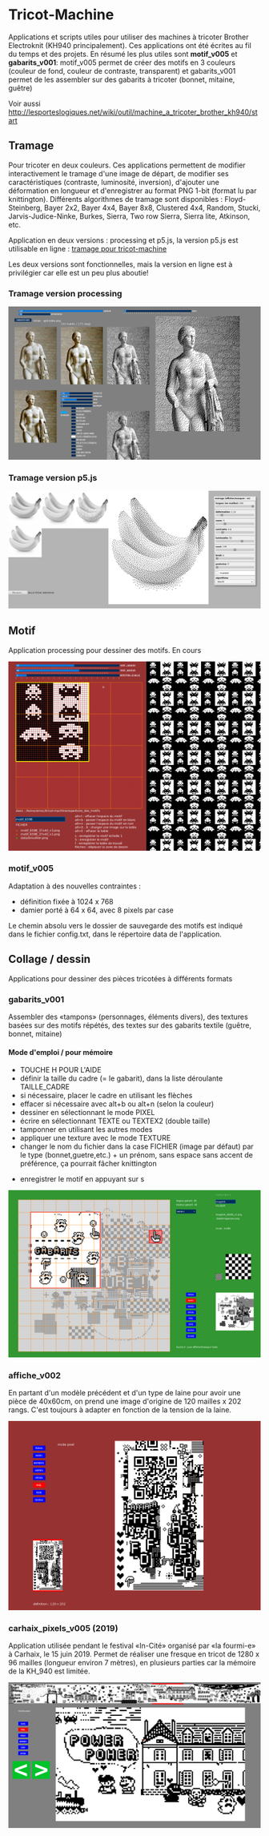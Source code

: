 # Tricot-Machine

Applications et scripts utiles pour utiliser des machines à tricoter Brother Electroknit (KH940 principalement). Ces applications ont été écrites au fil du temps et des projets. En résumé les plus utiles sont **motif_v005** et **gabarits_v001**: motif_v005 permet de créer des motifs en 3 couleurs (couleur de fond, couleur de contraste, transparent) et gabarits_v001 permet de les assembler sur des gabarits à tricoter (bonnet, mitaine, guêtre)



Voir aussi http://lesporteslogiques.net/wiki/outil/machine_a_tricoter_brother_kh940/start  

## Tramage

Pour tricoter en deux couleurs. Ces applications permettent de modifier interactivement le tramage d'une image de départ, de modifier ses caractéristiques (contraste, luminosité, inversion), d'ajouter une  déformation en longueur et d'enregistrer au format PNG 1-bit (format lu par knittington). Différents algorithmes de tramage sont disponibles : Floyd-Steinberg, Bayer 2x2, Bayer 4x4, Bayer 8x8, Clustered 4x4, Random, Stucki, Jarvis-Judice-Ninke, Burkes, Sierra, Two row Sierra, Sierra lite, Atkinson, etc.

Application en deux versions : processing et p5.js, la version p5.js est utilisable en ligne : [tramage pour tricot-machine](http://lesporteslogiques.net/tricot-machine/tramage/)

Les deux versions sont fonctionnelles, mais la version en ligne est à privilégier car elle est un peu plus aboutie!

### Tramage version processing

![Tramage pour tricot-machine, version processing](./assets/tramage_processing_20200529.png)

### Tramage version p5.js

![Tramage pour tricot-machine, version p5.js](./assets/tramage_p5js_20200529.png)

## Motif

Application processing pour dessiner des motifs. En cours

![screenshot de la version 0.0.5](./assets/motif_v005_screenshot.png)

### motif_v005

Adaptation à des nouvelles contraintes :
* définition fixée à 1024 x 768
* damier porté à 64 x 64, avec 8 pixels par case

Le chemin absolu vers le dossier de sauvegarde des motifs est indiqué dans le fichier config.txt, dans le répertoire data de l'application.

## Collage / dessin

Applications pour dessiner des pièces tricotées à différents formats

### gabarits_v001

Assembler des «tampons» (personnages, éléments divers), des textures basées sur des motifs répétés, des textes sur des gabarits textile (guêtre, bonnet, mitaine)

#### Mode d'emploi / pour mémoire

* TOUCHE H POUR L'AIDE
* définir la taille du cadre (= le gabarit), dans la liste déroulante TAILLE_CADRE
* si nécessaire, placer le cadre en utilisant les flèches
* effacer si nécessaire avec alt+b ou alt+n (selon la couleur)
* dessiner en sélectionnant le mode PIXEL
* écrire en sélectionnant TEXTE ou TEXTEX2 (double taille)
* tamponner en utilisant les autres modes
* appliquer une texture avec le mode TEXTURE
* changer le nom du fichier dans la case FICHIER (image par défaut) par le type (bonnet,guetre,etc.) + un prénom, sans espace sans accent de préférence, ça pourrait fâcher knittington
- enregistrer le motif en appuyant sur s

![screenshot de la version 0.0.1](./assets/gabarits_v001_screenshot.png)

### affiche_v002

En partant d'un modèle précédent et d'un type de laine pour avoir une pièce de 40x60cm, on prend une image d'origine de 120 mailles x 202 rangs. C'est toujours à adapter en fonction de la tension de la laine.

![screenshot affiche 0.0.2](./assets/affiche_v002_screenshot.png)

### carhaix_pixels_v005 (2019)

Application utilisée pendant le festival «In-Cité» organisé par «la fourmi-e» à Carhaix, le 15 juin 2019. Permet de réaliser une fresque en tricot de 1280 x 96 mailles (longueur environ 7 mètres), en plusieurs parties car la mémoire de la KH_940 est limitée.

![screenshot de carhaix_pixels_v005](./assets/carhaix_pixels_v005_screenshot.png)
